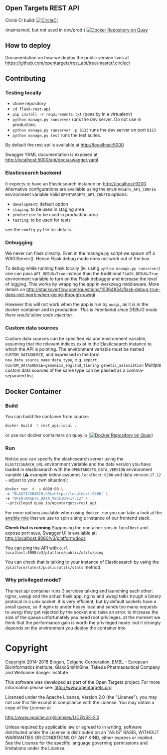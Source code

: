 ## Open Targets REST API

Circle CI build: [![CircleCI](https://circleci.com/gh/opentargets/rest_api.svg?style=svg&circle-token=a6f30fb72fe7b0b079ad0f3cd232ef02a43b9e35)](https://circleci.com/gh/opentargets/rest_api)

(maintained, but not used in dev/prod:) [![Docker Repository on Quay](https://quay.io/repository/opentargets/rest_api/status "Docker Repository on Quay")](https://quay.io/repository/opentargets/rest_api)

## How to deploy

Documentation on how we deploy the public version lives at https://github.com/opentargets/rest_api/tree/master/.circleci


## Contributing
### Testing locally

- clone repository
- ```cd flask-rest-api```
- ```pip install -r requirements.txt``` (possiby in a virtualenv)
- ```python manage.py runserver``` runs the dev server. Do not use in production.
- ```python manage.py runserver -p 8123``` runs the dev server on port `8123`
- ```python manage.py test``` runs the test suites.

By default the rest api is available at [http://localhost:5000](http://localhost:5000)

Swagger YAML documentation is exposed at  [http://localhost:5000/api/docs/swagger.yaml](http://localhost:5000/api/docs/swagger.yaml)

### Elasticsearch backend
It expects to have an Elasticsearch instance on [http://localhost:9200](http://localhost:9200). 
Alternative configurations are available using the `OPENTARGETS_API_CONFIG` environment variable
Valid `OPENTARGETS_API_CONFIG` options:

- `development`: default option
- `staging`: to be used in staging area
- `production`: to be used in production area
- `testing`: to be used for tests

see the `config.py` file for details


### Debugging
We never run flask directly. Even in the manage.py script we spawn off a
WSGIServer(). Hence Flask debug mode does not work out of the box. 

To debug while running flask locally (ie. using `python manage.py runserver`) 
one can pass `API_DEBUG=True` instead than the traditional `FLASK_DEBUG=True`
environment variable to turn on the Flask debugger and increase the level of logging. 
This works by wrapping the app in werkzeug middleware.
More details on http://stackoverflow.com/questions/10364854/flask-debug-true-does-not-work-when-going-through-uwsgi

However this will not work when the app is run by `uwsgi`, as it is in 
the docker container and in production. _This is intentional since DEBUG
mode there would allow code injection._

### Custom data sources

Custom data sources can be specified via and environment variable, assuming that the relevant indices exist in the Elasticsearch instance to which the API is pointing.
The environment variable must be named `CUSTOM_DATASOURCE`, and expressed in the form `new_data_source_name:data_type`, e.g.
`export CUSTOM_DATASOURCE=genomics_england_tiering:genetic_association`
Multiple custom data sources of the same type can be passed as a comma-separated list.

## Docker Container
### Build
You can build the container from source:
```bash
docker build -t rest_api:local .
```
or use our docker containers on quay.io ([![Docker Repository on Quay](https://quay.io/repository/opentargets/rest_api/status "Docker Repository on Quay")](https://quay.io/repository/opentargets/rest_api))

### Run
Notice you can specify the elasticsearch server using the `ELASTICSEARCH_URL` environment variable and the data version you have loaded in elasticsearch with
the `OPENTARGETS_DATA_VERSION` environment variable (:warning: example below assumes `localhost:9200` and data version `17.12` - adjust to your
own situation):
```bash
docker run -d -p 8080:80 \
-e "ELASTICSEARCH_URL=http://localhost:9200" \
-e "OPENTARGETS_DATA_VERSION=17.12" \
--privileged quay.io/opentargets/rest_api
```
For more options available when using `docker run` you can take a look at the [ansible role](https://github.com/opentargets/biogen_instance/blob/master/roles/web/tasks/main.yml) that we use to spin a single instance of our frontend stack.

**Check that is running**
Supposing the container runs in `localhost` and expose port `8080`, Swagger UI is available at: [http://localhost:8080/v3/platform/docs](http://localhost:8080/v3/platform/docs)

You can ping the API with `curl localhost:8080/v3/platform/public/utils/ping`

You can check that is talking to your instance of Elasticsearch by using the `/platform/latest/public/utils/stats` method.

### Why privileged mode?
The rest api container runs 3 services talking and launching each other: nginx, uwsgi and the actual flask app.
nginx and uwsgi talks trough a binary protocol in a unix socket.
it is very efficient, but by default sockets have a small queue, so if nginx is under heavy load and sends too many requests to uwsgi they get rejected by the socket and raise an error. to increase the size of the queue unfortunately you need root privileges.
at the moment we think that the performance gain is worth the privileged mode. but it strongly depends on the environment you deploy the container into

# Copyright
Copyright 2014-2018 Biogen, Celgene Corporation, EMBL - European Bioinformatics Institute, GlaxoSmithKline, Takeda Pharmaceutical Company and Wellcome Sanger Institute

This software was developed as part of the Open Targets project. For more information please see: http://www.opentargets.org

Licensed under the Apache License, Version 2.0 (the "License");
you may not use this file except in compliance with the License.
You may obtain a copy of the License at

   http://www.apache.org/licenses/LICENSE-2.0

Unless required by applicable law or agreed to in writing, software
distributed under the License is distributed on an "AS IS" BASIS,
WITHOUT WARRANTIES OR CONDITIONS OF ANY KIND, either express or implied.
See the License for the specific language governing permissions and
limitations under the License.

